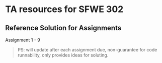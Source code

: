 # TA resources for SFWE 302

## Reference Solution for Assignments

Assignment 1 - 9

> PS: will update after each assignment due, 
> non-guarantee for code runnability, 
> only provides ideas for soluting.